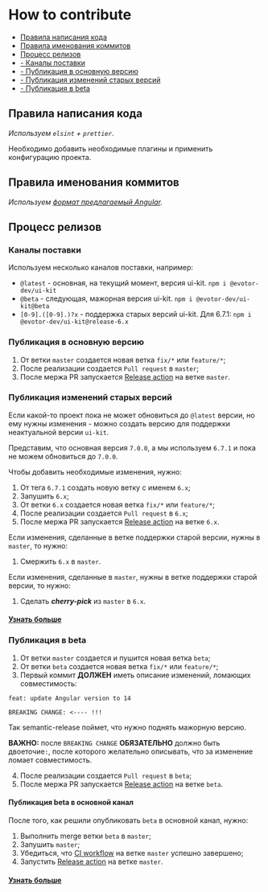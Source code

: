 # How to contribute

- [Правила написания кода](#coc)
- [Правила именования коммитов](#commit)
- [Процесс релизов](#release)
- [- Каналы поставки](#release-channels)
- [- Публикация в основную версию](#release-latest)
- [- Публикация изменений старых версий](#release-maintain)
- [- Публикация в beta](#release-beta)

## <a name="coc"></a> Правила написания кода

_Используем `elsint` + `prettier`_.

Необходимо добавить необходимые плагины и применить конфигурацию проекта.

## <a name="commit"></a> Правила именования коммитов

_Используем [формат предлагаемый Angular][commit-message-format]._

## <a name="release"></a> Процесс релизов

### <a name="release-channels"></a> Каналы поставки

Используем несколько каналов поставки, например:

- `@latest` - основная, на текущий момент, версия ui-kit. `npm i @evotor-dev/ui-kit`
- `@beta` - следующая, мажорная версия ui-kit. `npm i @evotor-dev/ui-kit@beta`
- `[0-9].([0-9].)?x` - поддержка старых версий ui-kit. Для 6.7.1: `npm i @evotor-dev/ui-kit@release-6.x`

### <a name="release-latest"></a> Публикация в основную версию

1. От ветки `master` создается новая ветка `fix/*` или `feature/*`;
2. После реализации создается `Pull request` в `master`;
3. После мержа PR запускается [Release action][release-action] на ветке `master`.

### <a name="release-maintain"></a> Публикация изменений старых версий

Если какой-то проект пока не может обновиться до `@latest` версии, но ему нужны изменения - можно создать версию для поддержки неактуальной версии `ui-kit`.

Представим, что основная версия `7.0.0`, а мы используем `6.7.1` и пока не можем обновиться до `7.0.0`.

Чтобы добавить необходимые изменения, нужно:

1. От тега `6.7.1` создать новую ветку с именем `6.x`;
1. Запушить `6.x`;
1. От ветки `6.x` создается новая ветка `fix/*` или `feature/*`;
1. После реализации создается `Pull request` в `6.x`;
1. После мержа PR запускается [Release action][release-action] на ветке `6.x`.

Если изменения, сделанные в ветке поддержки старой версии, нужны в `master`, то нужно:

1. Смержить `6.x` в `master`.

Если изменения, сделанные в `master`, нужны в ветке поддержки старой версии, то нужно:

1. Сделать **_cherry-pick_** из `master` в `6.x`.

#### [Узнать больше][maintain-releases]

### <a name="release-beta"></a> Публикация в beta

1. От ветки `master` создается и пушится новая ветка `beta`;
1. От ветки `beta` создается новая ветка `fix/*` или `feature/*`;
1. Первый коммит **ДОЛЖЕН** иметь описание изменений, ломающих совместимость:

```
feat: update Angular version to 14

BREAKING CHANGE: <---- !!!
```

Так semantic-release поймет, что нужно поднять мажорную версию.

**ВАЖНО:** после `BREAKING CHANGE` **ОБЯЗАТЕЛЬНО** должно быть двоеточие`:`, после которого желательно описывать, что за изменение ломает совместимость.

4. После реализации создается `Pull request` в `beta`;
5. После мержа PR запускается [Release action][release-action] на ветке `beta`.

#### Публикация beta в основной канал

После того, как решили опубликовать `beta` в основной канал, нужно:

1. Выполнить merge ветки `beta` в `master`;
2. Запушить `master`;
3. Убедиться, что [CI workflow][ci-action] на ветке `master` успешно завершено;
4. Запустить [Release action][release-action] на ветке `master`.

#### [Узнать больше][pre-releases]

[commit-message-format]: https://github.com/angular/angular/blob/master/CONTRIBUTING.md#commit
[release-action]: https://github.com/evotor/Evo-UI-Kit/actions/workflows/release.yml
[ci-action]: https://github.com/evotor/Evo-UI-Kit/actions/workflows/ci.yml
[pre-releases]: https://semantic-release.gitbook.io/semantic-release/recipes/release-workflow/pre-releases
[maintain-releases]: https://semantic-release.gitbook.io/semantic-release/recipes/release-workflow/maintenance-releases
